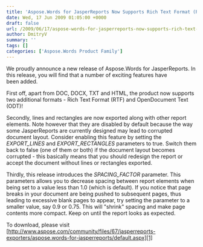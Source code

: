 ```yaml
---
title: 'Aspose.Words for JasperReports Now Supports Rich Text Format (RTF) and OpenDocument Text (ODT)!'
date: Wed, 17 Jun 2009 01:05:00 +0000
draft: false
url: /2009/06/17/aspose-words-for-jasperreports-now-supports-rich-text-format-rtf-and-opendocument-text-odt/
author: DmitryV
summary: ''
tags: []
categories: ['Aspose.Words Product Family']
---
```


We proudly announce a new release of Aspose.Words for JasperReports. In this release, you will find that a number of exciting features have been added.

First off, apart from DOC, DOCX, TXT and HTML, the product now supports two additional formats - Rich Text Format (RTF) and OpenDocument Text (ODT)!

Secondly, lines and rectangles are now exported along with other report elements. Note however that they are disabled by default because the way some JasperReports are currently designed may lead to corrupted document layout. Consider enabling this feature by setting the _EXPORT\_LINES_ and _EXPORT\_RECTANGLES_ parameters to true. Switch them back to false (one of them or both) if the document layout becomes corrupted - this basically means that you should redesign the report or accept the document without lines or rectangles exported.

Thirdly, this release introduces the _SPACING\_FACTOR_ parameter. This parameters allows you to decrease spacing between report elements when being set to a value less than 1.0 (which is default). If you notice that page breaks in your document are being pushed to subsequent pages, thus leading to excessive blank pages to appear, try setting the parameter to a smaller value, say 0.9 or 0.75. This will "shrink" spacing and make page contents more compact. Keep on until the report looks as expected.

To download, please visit [http://www.aspose.com/community/files/67/jasperreports-exporters/aspose.words-for-jasperreports/default.aspx][1]




[1]: http://www.aspose.com/community/files/67/jasperreports-exporters/aspose.words-for-jasperreports/default.aspx




